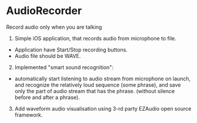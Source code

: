 # AudioRecorder
Record audio only when you are talking

1. Simple iOS application, that records audio from microphone to file. 
- Application have Start/Stop recording buttons.
- Audio file should be WAVE.
2. Implemented "smart sound recognition": 
- automatically start listening to audio stream from microphone on launch, and recognize the relatively loud sequence (some phrase), and save only the part of audio stream that has the phrase. (without silence before and after a phrase).
3. Add waveform audio visualisation using 3-rd party EZAudio open source framework.
